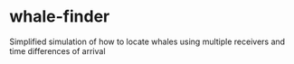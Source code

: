 # whale-finder
Simplified simulation of how to locate whales using multiple receivers and time differences of arrival 
